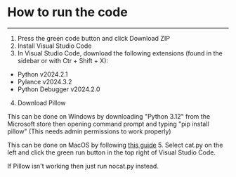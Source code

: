 # How to run the code
---
1. Press the green code button and click Download ZIP
2. Install Visual Studio Code
3. In Visual Studio Code, download the following extensions (found in the sidebar or with Ctr + Shift + X):
- Python v2024.2.1
- Pylance v2024.3.2
- Python Debugger v2024.2.0
4. Download Pillow

  This can be done on Windows by downloading "Python 3.12" from the Microsoft store then opening command prompt and typing "pip install pillow" (This needs admin permissions 
  to work properly)

  This can be done on MacOS by following [this guide](https://www.geeksforgeeks.org/how-to-install-pillow-on-macos/)
5. Select cat.py on the left and click the green run button in the top right of Visual Studio Code.

If Pillow isn't working then just run nocat.py instead. 
